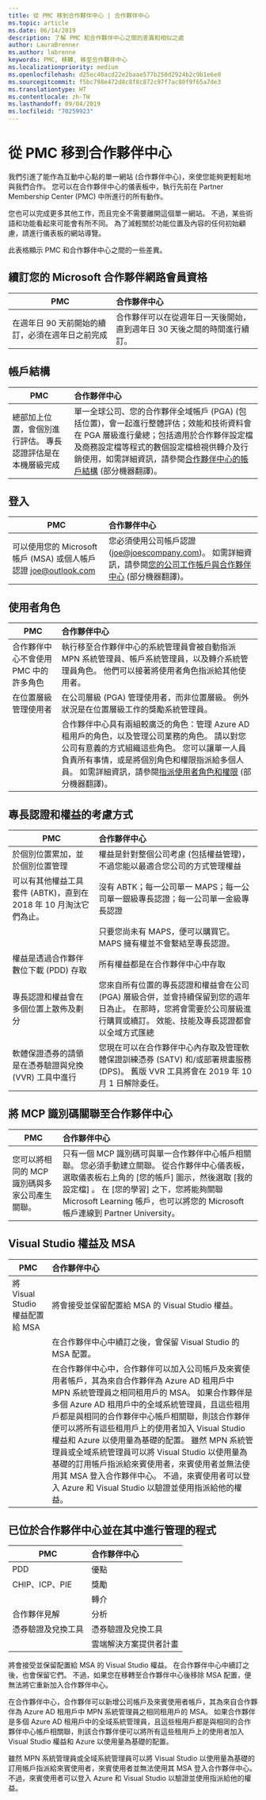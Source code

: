 ```yaml
---
title: 從 PMC 移到合作夥伴中心 | 合作夥伴中心
ms.topic: article
ms.date: 06/14/2019
description: 了解 PMC 和合作夥伴中心之間的差異和相似之處
author: LauraBrenner
ms.author: labrenne
keywords: PMC, 移轉, 移至合作夥伴中心
ms.localizationpriority: medium
ms.openlocfilehash: d25ec40acd22e2baae577b250d2924b2c9b1e6e0
ms.sourcegitcommit: f5bc798e472d8c8f8c872c97f7ac80f9f65a7de3
ms.translationtype: HT
ms.contentlocale: zh-TW
ms.lasthandoff: 09/04/2019
ms.locfileid: "70259923"
---
```

# <a name="moving-from-pmc-to-partner-center"></a>從 PMC 移到合作夥伴中心

我們引進了能作為互動中心點的單一網站 (合作夥伴中心)，來使您能夠更輕鬆地與我們合作。 您可以在合作夥伴中心的儀表板中，執行先前在 Partner Membership Center (PMC) 中所進行的所有動作。 

您也可以完成更多其他工作，而且完全不需要離開這個單一網站。 不過，某些術語和功能看起來可能會有所不同。 為了減輕關於功能位置及內容的任何初始顧慮，請進行儀表板的網站導覽。

此表格顯示 PMC 和合作夥伴中心之間的一些差異。

## <a name="renewing-your-microsoft-partner-network--membership"></a>續訂您的 Microsoft 合作夥伴網路會員資格

|**PMC**   |**合作夥伴中心**|
|----------------------|:-----------------------------|
|在週年日 90 天前開始的續訂，必須在週年日之前完成| 合作夥伴可以在從週年日一天後開始，直到週年日 30 天後之間的時間進行續訂。|

## <a name="account-structure"></a>帳戶結構

|**PMC**   |**合作夥伴中心**|
|----------------------|:-----------------------------|
|總部加上位置，會個別進行評估。 專長認證評估是在本機層級完成|單一全球公司、您的合作夥伴全域帳戶 (PGA) (包括位置)，會一起進行整體評估；效能和技術資料會在 PGA 層級進行彙總；包括適用於合作夥伴設定檔及商務設定檔等程式的數個設定檔檢視供轉介及行銷使用，如需詳細資訊，請參閱[合作夥伴中心的帳戶結構](https://docs.microsoft.com/partner-center/account-structure.md) \(部分機器翻譯\)。|

## <a name="sign-in"></a>登入

|**PMC**   |**合作夥伴中心**|
|----------------------|:-----------------------------|
|可以使用您的 Microsoft 帳戶 (MSA) 或個人帳戶認證 joe@outlook.com|您必須使用公司帳戶認證 (joe@joescompany.com)。 如需詳細資訊，請參閱[您的公司工作帳戶與合作夥伴中心](https://docs.microsoft.com/partner-center/azure-active-directory-tenants-and-partner-center.md) \(部分機器翻譯\)。|

## <a name="user-roles"></a>使用者角色

|**PMC**   |**合作夥伴中心**|
|----------------------|:-----------------------------|
|合作夥伴中心不會使用 PMC 中的許多角色|執行移至合作夥伴中心的系統管理員會被自動指派 MPN 系統管理員、帳戶系統管理員，以及轉介系統管理員角色。 他們可以接著將使用者角色指派給其他使用者。|
|在位置層級管理使用者|在公司層級 (PGA) 管理使用者，而非位置層級。 例外狀況是在位置層級工作的獎勵系統管理員。|
|   |合作夥伴中心具有兩組較廣泛的角色：管理 Azure AD 租用戶的角色，以及管理公司業務的角色。 請以對您公司有意義的方式組織這些角色。 您可以讓單一人員負責所有事情，或是將個別角色和權限指派給多個人員。 如需詳細資訊，請參閱[指派使用者角色和權限](https://docs.microsoft.com/partner-center/permissions-overview) \(部分機器翻譯\)。 

## <a name="how-competencies-and-benefits-are-accounted-for"></a>專長認證和權益的考慮方式

|**PMC**   |**合作夥伴中心**|
|----------------------|:-----------------------------|
|於個別位置累加，並於個別位置管理|權益是針對整個公司考慮 (包括權益管理)，不過您能以最適合您公司的方式管理權益 |
|可以有其他權益工具套件 (ABTK)，直到在 2018 年 10 月淘汰它們為止。|沒有 ABTK；每一公司單一 MAPS；每一公司單一銀級專長認證；每一公司單一金級專長認證|
||只要您尚未有 MAPS，便可以購買它。 MAPS 擁有權並不會繫結至專長認證。  
|權益是透過合作夥伴數位下載 (PDD) 存取 |所有權益都是在合作夥伴中心中存取|
|專長認證和權益會在多個位置上散佈及劃分|您來自所有位置的專長認證和權益會在公司 (PGA) 層級合併，並會持續保留到您的週年日為止。 在那時，您將會需要於公司層級進行購買或續訂。 效能、技能及專長認證都會以全域方式匯總|
|軟體保證憑券的請領是在憑券驗證與兌換 (VVR) 工具中進行|您現在可以在合作夥伴中心內存取及管理軟體保證訓練憑券 (SATV) 和/或部署規畫服務 (DPS)。  舊版 VVR 工具將會在 2019 年 10 月 1 日解除委任。  |

## <a name="associating-mcp-ids-to-partner-center"></a>將 MCP 識別碼關聯至合作夥伴中心

|**PMC**   |**合作夥伴中心**   |
|-------------------------|:-------------------|
|您可以將相同的 MCP 識別碼與多家公司產生關聯。| 只有一個 MCP 識別碼可與單一合作夥伴中心帳戶相關聯。 您必須手動建立關聯。 從合作夥伴中心儀表板，選取儀表板右上角的 [您的帳戶]  圖示，然後選取 [我的設定檔]  。 在 [您的學習]  之下，您將能夠關聯 Microsoft Learning 帳戶，也可以將您的 Microsoft 帳戶連線到 Partner University。

## <a name="visual-studio-benefits-and-msa"></a>Visual Studio 權益及 MSA

|**PMC**   |**合作夥伴中心**   |
|-----------------|:-----------------|
|將 Visual Studio 權益配置給 MSA|將會接受並保留配置給 MSA 的 Visual Studio 權益。|
||在合作夥伴中心中續訂之後，會保留 Visual Studio 的 MSA 配置。|
||在合作夥伴中心中，合作夥伴可以加入公司帳戶及來賓使用者帳戶，其為來自合作夥伴為 Azure AD 租用戶中 MPN 系統管理員之相同租用戶的 MSA。 如果合作夥伴是多個 Azure AD 租用戶中的全域系統管理員，且這些租用戶都是與相同的合作夥伴中心帳戶相關聯，則該合作夥伴便可以將所有這些租用戶上的使用者加入 Visual Studio 權益和 Azure 以使用量為基礎的配置。 雖然 MPN 系統管理員或全域系統管理員可以將 Visual Studio 以使用量為基礎的訂用帳戶指派給來賓使用者，來賓使用者並無法使用其 MSA 登入合作夥伴中心。 不過，來賓使用者可以登入 Azure 和 Visual Studio 以驗證並使用指派給他的權益。 |

## <a name="programs-now-located-and-managed-in-partner-center"></a>已位於合作夥伴中心並在其中進行管理的程式 

|**PMC**   |**合作夥伴中心**|
|----------------------|:-----------------------------|
|PDD  |優點|
|CHIP、ICP、PIE | 獎勵|
||轉介|
|合作夥伴見解| 分析|
|憑券驗證及兌換工具| 憑券驗證及兌換工具|
|           |雲端解決方案提供者計畫|

將會接受並保留配置給 MSA 的 Visual Studio 權益。 在合作夥伴中心中續訂之後，也會保留它們。 不過，如果您在移轉至合作夥伴中心後移除 MSA 配置，便無法將它重新加入合作夥伴中心。

在合作夥伴中心，合作夥伴可以新增公司帳戶及來賓使用者帳戶，其為來自合作夥伴為 Azure AD 租用戶中 MPN 系統管理員之相同租用戶的 MSA。 如果合作夥伴是多個 Azure AD 租用戶中的全域系統管理員，且這些租用戶都是與相同的合作夥伴中心帳戶相關聯，則該合作夥伴便可以將所有這些租用戶上的使用者加入 Visual Studio 權益和 Azure 以使用量為基礎的配置。

雖然 MPN 系統管理員或全域系統管理員可以將 Visual Studio 以使用量為基礎的訂用帳戶指派給來賓使用者，來賓使用者並無法使用其 MSA 登入合作夥伴中心。 不過，來賓使用者可以登入 Azure 和 Visual Studio 以驗證並使用指派給他的權益。
